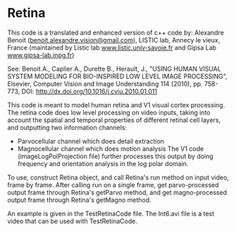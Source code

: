 # Retina
This code is a translated and enhanced version of c++ code by:
Alexandre Benoit (benoit.alexandre.vision@gmail.com), LISTIC lab, Annecy le vieux, France (maintained by Listic lab www.listic.univ-savoie.fr and Gipsa Lab         www.gipsa-lab.inpg.fr)

See:
Benoit A., Caplier A., Durette B., Herault, J., "USING HUMAN VISUAL SYSTEM MODELING FOR BIO-INSPIRED LOW LEVEL IMAGE PROCESSING", Elsevier, Computer Vision and     Image Understanding 114 (2010), pp. 758-773, DOI: http://dx.doi.org/10.1016/j.cviu.2010.01.011


This code is meant to model human retina and V1 visual cortex processing. The retina code does low level processing on video inputs, taking into account the spatial and temporal properties of different retinal cell layers, and outputting two information channels: 
* Parvocellular channel which does detail extraction
* Magnocellular channel which does motion analysis
The V1 code (imageLogPolProjection file) further processes this output by doing frequency and orientation analysis in the log polar domain.

To use, construct Retina object, and call Retina's run method on input video, frame by frame. After calling run on a single frame, get parvo-processed output frame through Retina's getParvo method, and get magno-processed output frame through Retina's getMagno method.

An example is given in the TestRetinaCode file. The Int6.avi file is a test video that can be used with TestRetinaCode.
